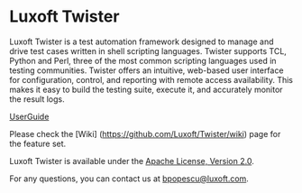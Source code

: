 Luxoft Twister
==============

Luxoft Twister is a test automation framework designed to manage and drive test cases written in shell scripting languages.
Twister supports TCL, Python and Perl, three of the most common scripting languages used in testing communities.
Twister offers an intuitive, web-based user interface for configuration, control, and reporting with remote access availability. 
This makes it easy to build the testing suite, execute it, and accurately monitor the result logs.

[UserGuide](https://github.com/Luxoft/Twister/raw/git_hub_branch/doc/Twister%20Guide.pdf)

Please check the [Wiki] (https://github.com/Luxoft/Twister/wiki) page for the feature set.
  
Luxoft Twister is available under the [Apache License, Version 2.0](http://www.apache.org/licenses/LICENSE-2.0.html).
 
For any questions, you can contact us at bpopescu@luxoft.com.

